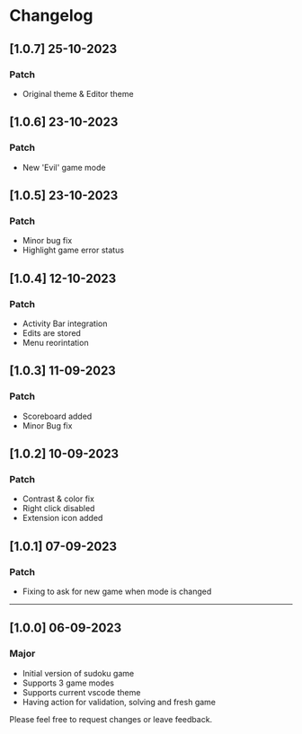 # Changelog

## [1.0.7] 25-10-2023

### Patch

- Original theme & Editor theme

## [1.0.6] 23-10-2023

### Patch

- New 'Evil' game mode


## [1.0.5] 23-10-2023

### Patch

- Minor bug fix
- Highlight game error status

## [1.0.4] 12-10-2023

### Patch

- Activity Bar integration
- Edits are stored
- Menu reorintation

## [1.0.3] 11-09-2023

### Patch

- Scoreboard added
- Minor Bug fix

## [1.0.2] 10-09-2023

### Patch

- Contrast & color fix
- Right click disabled
- Extension icon added

## [1.0.1] 07-09-2023

### Patch

- Fixing to ask for new game when mode is changed

---

## [1.0.0] 06-09-2023

### Major

- Initial version of sudoku game
- Supports 3 game modes
- Supports current vscode theme
- Having action for validation, solving and fresh game

Please feel free to request changes or leave feedback.